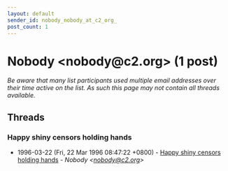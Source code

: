 ```yaml
---
layout: default
sender_id: nobody_nobody_at_c2_org_
post_count: 1
---
```


# Nobody <nobody<span>@</span>c2.org> (1 post)

_Be aware that many list participants used multiple email addresses over their time active on the list. As such this page may not contain all threads available._

## Threads

### Happy shiny censors holding hands
+ 1996-03-22 (Fri, 22 Mar 1996 08:47:22 +0800) - [Happy shiny censors holding hands](/archive/1996/03/129e6ddf468a10bd5e74d4d4071ec19f3626371d11d46cab7805ffc11452d8d3) - _Nobody \<nobody@c2.org\>_

